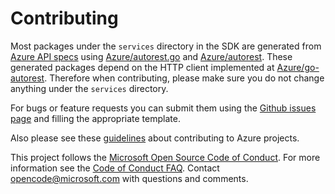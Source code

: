 # Contributing

Most packages under the `services` directory in the SDK are generated from [Azure API specs][azure_rest_specs]
using [Azure/autorest.go][] and [Azure/autorest][]. These generated packages depend on the HTTP client implemented at [Azure/go-autorest][]. Therefore when contributing, please make sure you do not change anything under the `services` directory.

[azure_rest_specs]: https://github.com/Azure/azure-rest-api-specs
[azure/autorest]: https://github.com/Azure/autorest
[azure/autorest.go]: https://github.com/Azure/autorest.go
[azure/go-autorest]: https://github.com/Azure/go-autorest

For bugs or feature requests you can submit them using the [Github issues page][issues] and filling the appropriate template.

Also please see these [guidelines][] about contributing to Azure projects.

This project follows the [Microsoft Open Source Code of Conduct][coc]. For more information see the [Code of Conduct FAQ][cocfaq]. Contact [opencode@microsoft.com][cocmail] with questions and comments.

[guidelines]: http://azure.github.io/guidelines/
[coc]: https://opensource.microsoft.com/codeofconduct/
[cocfaq]: https://opensource.microsoft.com/codeofconduct/faq/
[cocmail]: mailto:opencode@microsoft.com
[issues]: https://github.com/Azure/Azure-sdk-for-go/issues
